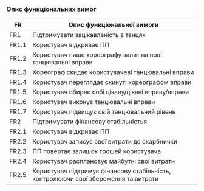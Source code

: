 ### Опис функціональних вимог

|   FR     | Опис функціональної вимоги|
|----------|---------------------------|
| FR1      | Підтримувати зацікавленість в танцях|
| FR1.1    | Користувач відкриває ПП |
| FR1.2    | Користувач пише хореографу запит на нові танцювальні вправи|
| FR1.3    | Хореограф скидає користувачеві танцювальні вправи|
| FR1.4    | Користувач переглядає скинуті хореографом вправи|
| FR1.5    | Користувач обирає собі цікаву/цікаві вправу/вправи|
| FR1.6    | Користувач виконує танцювальні вправи|
| FR1.7    | Користувач підвищує свій танцювальний рівень|
| FR2      | Підтримувати фінансову стабільністья |
| FR2.1    | Користувач відкриває ПП|
| FR2.2    | Користувач записує свої витрати до скарбнички|
| FR2.3    | ПП повертає залишок грошей користувача|
| FR2.4    | Користувач расплановує майбутні свої витрати|
| FR2.5    | Користувач підтримує фінансову стабільність, контролюючи свої збереження та витрати|

